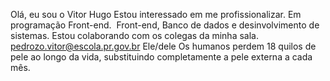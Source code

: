 Olá, eu sou o Vitor Hugo
Estou interessado em me profissionalizar. Em programação Front-end. 
Front-end, Banco de dados e desinvolvimento de sistemas. 
Estou colaborando com os colegas da minha sala.  
pedrozo.vitor@escola.pr.gov.br
Ele/dele
Os humanos perdem 18 quilos de pele ao longo da vida, substituindo completamente a pele externa a cada mês.
<!---
VitorHugo29/VitorHugo29 is a ✨ special ✨ repository because its `README.md` (this file) appears on your GitHub profile.
You can click the Preview link to take a look at your changes.
--->
